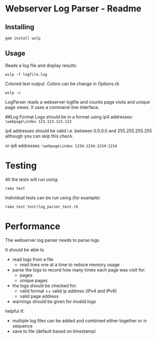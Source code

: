 # Webserver Log Parser - Readme

## Installing

  `gem install wslp`

## Usage

Reads a log file and display results:

  `wslp -f logfile.log`

Colored text output.  Colors can be change in Options.rb

  `wslp -c`

LogParser reads a webserver logfile and counts page visits and unique page views.
It uses a command-line interface.

##Log Format
Logs should be in a format using ip4 addresses:
`\webpage\index 123.123.123.123`

ip4 addresses should be valid i.e. between 0.0.0.0 and 255.255.255.255 although
you can skip this check.

or ip6 addresses:
`\webpage\index 1234:1234:1234:1234`

# Testing

All the tests will run using:

  `rake test`

Individual tests can be run using (for example):

  `rake test test/log_parser_test.rb`

# Performance

The webserver log parser needs to parse logs

It should be able to
+ read logs from a file
  + read lines one at a time to reduce memory usage
+ parse the logs to record how many times each page was visit for:
  + pages
  + unique pages
+ the logs should be checked for:
  + valid format
  ++ valid ip address (IPv4 and IPv6)
  + valid page address
+ warnings should be given for invalid logs

helpful if:
+ multiple log files can be added and combined either together or in sequence
+ save to file (default based on timestamp)
